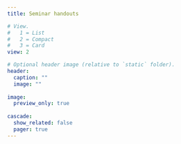 ```yaml
---
title: Seminar handouts

# View.
#   1 = List
#   2 = Compact
#   3 = Card
view: 2

# Optional header image (relative to `static` folder).
header:
  caption: ""
  image: ""
  
image: 
  preview_only: true
  
cascade:
  show_related: false
  pager: true
---
```

